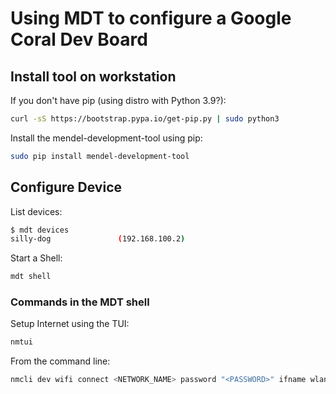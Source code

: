 # Using MDT to configure a Google Coral Dev Board

## Install tool on workstation

If you don't have pip (using distro with Python 3.9?):

```bash
curl -sS https://bootstrap.pypa.io/get-pip.py | sudo python3
```

Install the mendel-development-tool using pip:

```bash
sudo pip install mendel-development-tool
```

## Configure Device

List devices:

```bash
$ mdt devices
silly-dog               (192.168.100.2)
```

Start a Shell:

```bash
mdt shell
```

### Commands in the MDT shell

Setup Internet using the TUI:

```bash
nmtui
```

From the command line:

```bash
nmcli dev wifi connect <NETWORK_NAME> password "<PASSWORD>" ifname wlan0
```
